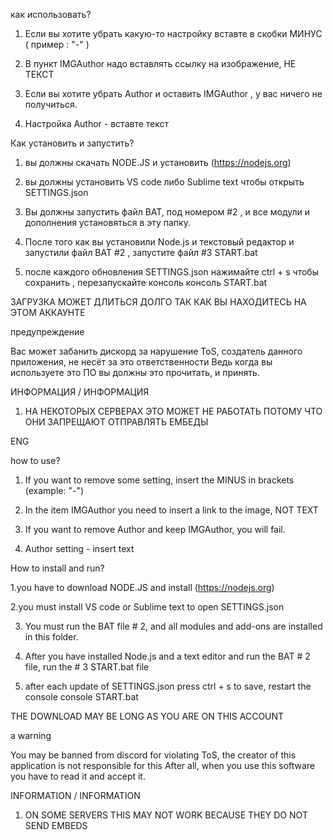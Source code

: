как использовать?


1. Если вы хотите убрать какую-то настройку вставте в скобки МИНУС ( пример : "-" )

2. В пункт IMGAuthor надо вставлять ссылку на изображение, НЕ ТЕКСТ

3. Если вы хотите убрать Author и оставить IMGAuthor , у вас ничего не получиться. 

4. Настройка Author - вставте текст


Как установить и запустить?


1. вы должны скачать NODE.JS и установить (https://nodejs.org)

2. вы должны установить VS code либо Sublime text чтобы открыть SETTINGS.json

3. Вы должны запустить файл BAT, под номером #2 , и все модули и дополнения установяться в эту папку.

4. После того как вы установили Node.js и текстовый редактор и запустили файл BAT #2 , запустите файл #3 START.bat

5. после каждого обновления SETTINGS.json нажимайте ctrl + s чтобы сохранить , перезапускайте консоль консоль START.bat

ЗАГРУЗКА МОЖЕТ ДЛИТЬСЯ ДОЛГО ТАК КАК ВЫ НАХОДИТЕСЬ НА ЭТОМ АККАУНТЕ

предупреждение

Вас может забанить дискорд за нарушение ToS, создатель данного приложения, не несёт за это ответственности
Ведь когда вы используете это ПО вы должны это прочитать, и принять. 


ИНФОРМАЦИЯ / ИНФОРМАЦИЯ 


1. НА НЕКОТОРЫХ СЕРВЕРАХ ЭТО МОЖЕТ НЕ РАБОТАТЬ ПОТОМУ ЧТО ОНИ ЗАПРЕЩАЮТ ОТПРАВЛЯТЬ ЕМБЕДЫ

ENG


how to use?


1. If you want to remove some setting, insert the MINUS in brackets (example: "-")

2. In the item IMGAuthor you need to insert a link to the image, NOT TEXT

3. If you want to remove Author and keep IMGAuthor, you will fail.

4. Author setting - insert text


How to install and run?


1.you have to download NODE.JS and install (https://nodejs.org)

2.you must install VS code or Sublime text to open SETTINGS.json

3. You must run the BAT file # 2, and all modules and add-ons are installed in this folder.

4. After you have installed Node.js and a text editor and run the BAT # 2 file, run the # 3 START.bat file

5. after each update of SETTINGS.json press ctrl + s to save, restart the console console START.bat

THE DOWNLOAD MAY BE LONG AS YOU ARE ON THIS ACCOUNT

a warning


You may be banned from discord for violating ToS, the creator of this application is not responsible for this
After all, when you use this software you have to read it and accept it.

INFORMATION / INFORMATION

1. ON SOME SERVERS THIS MAY NOT WORK BECAUSE THEY DO NOT SEND EMBEDS
